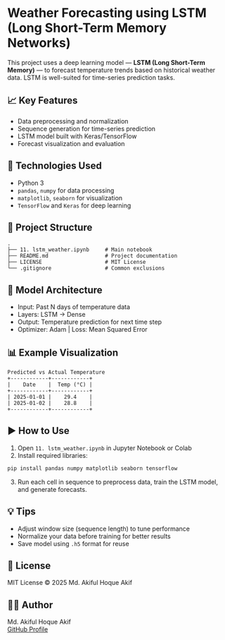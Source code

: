 # Weather Forecasting using LSTM (Long Short-Term Memory Networks)

This project uses a deep learning model — **LSTM (Long Short-Term Memory)** — to forecast temperature trends based on historical weather data. LSTM is well-suited for time-series prediction tasks.

## 📈 Key Features
- Data preprocessing and normalization
- Sequence generation for time-series prediction
- LSTM model built with Keras/TensorFlow
- Forecast visualization and evaluation

## 🧰 Technologies Used
- Python 3
- `pandas`, `numpy` for data processing
- `matplotlib`, `seaborn` for visualization
- `TensorFlow` and `Keras` for deep learning

## 📂 Project Structure
```
.
├── 11. lstm_weather.ipynb     # Main notebook
├── README.md                  # Project documentation
├── LICENSE                    # MIT License
└── .gitignore                 # Common exclusions
```

## 🧠 Model Architecture
- Input: Past N days of temperature data
- Layers: LSTM → Dense
- Output: Temperature prediction for next time step
- Optimizer: Adam | Loss: Mean Squared Error

## 📊 Example Visualization

```
Predicted vs Actual Temperature
+------------+------------+
|    Date    |  Temp (°C) |
+------------+------------+
| 2025-01-01 |    29.4    |
| 2025-01-02 |    28.8    |
+------------+------------+
```

## ▶️ How to Use

1. Open `11. lstm_weather.ipynb` in Jupyter Notebook or Colab
2. Install required libraries:
```bash
pip install pandas numpy matplotlib seaborn tensorflow
```
3. Run each cell in sequence to preprocess data, train the LSTM model, and generate forecasts.

## 💡 Tips
- Adjust window size (sequence length) to tune performance
- Normalize your data before training for better results
- Save model using `.h5` format for reuse

## 📄 License
MIT License © 2025 Md. Akiful Hoque Akif

## 🙋‍♂️ Author
Md. Akiful Hoque Akif  
[GitHub Profile](https://github.com/mdakif5717)
